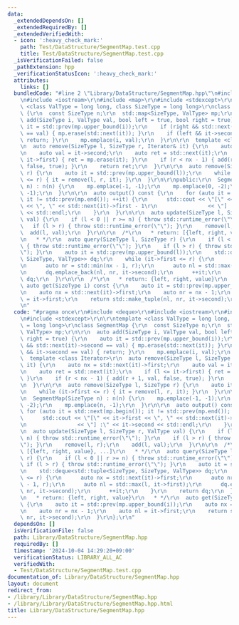 ```yaml
---
data:
  _extendedDependsOn: []
  _extendedRequiredBy: []
  _extendedVerifiedWith:
  - icon: ':heavy_check_mark:'
    path: Test/DataStructure/SegmentMap.test.cpp
    title: Test/DataStructure/SegmentMap.test.cpp
  _isVerificationFailed: false
  _pathExtension: hpp
  _verificationStatusIcon: ':heavy_check_mark:'
  attributes:
    links: []
  bundledCode: "#line 2 \"Library/DataStructure/SegmentMap.hpp\"\n#include <deque>\r\
    \n#include <iostream>\r\n#include <map>\r\n#include <stdexcept>\r\n\r\ntemplate\
    \ <class ValType = long long, class SizeType = long long>\r\nclass SegmentMap\
    \ {\r\n  const SizeType n;\r\n  std::map<SizeType, ValType> mp;\r\n\r\n  auto\
    \ add(SizeType i, ValType val, bool left = true, bool right = true) {\r\n    auto\
    \ it = std::prev(mp.upper_bound(i));\r\n    if (right && std::next(it)->second\
    \ == val) { mp.erase(std::next(it)); }\r\n    if (left && it->second == val) {\
    \ return; }\r\n    mp.emplace(i, val);\r\n  }\r\n\r\n  template <class Iterator>\r\
    \n  auto remove(SizeType l, SizeType r, Iterator& it) {\r\n    auto nx = std::next(it)->first;\r\
    \n    auto val = it->second;\r\n    auto ret = std::next(it);\r\n    if (l <=\
    \ it->first) { ret = mp.erase(it); }\r\n    if (r < nx - 1) { add(r + 1, val,\
    \ false, true); }\r\n    return ret;\r\n  }\r\n\r\n  auto remove(SizeType l, SizeType\
    \ r) {\r\n    auto it = std::prev(mp.upper_bound(l));\r\n    while (it->first\
    \ <= r) { it = remove(l, r, it); }\r\n  }\r\n\r\npublic:\r\n  SegmentMap(SizeType\
    \ n) : n(n) {\r\n    mp.emplace(-1, -1);\r\n    mp.emplace(0, -2);\r\n    mp.emplace(n,\
    \ -1);\r\n  }\r\n\r\n  auto output() const {\r\n    for (auto it = std::next(mp.begin());\
    \ it != std::prev(mp.end()); ++it) {\r\n      std::cout << \"[\" << it->first\
    \ << \", \" << std::next(it)->first - 1\r\n                << \"] :\" << it->second\
    \ << std::endl;\r\n    }\r\n  }\r\n\r\n  auto update(SizeType l, SizeType r, ValType\
    \ val) {\r\n    if (l < 0 || r >= n) { throw std::runtime_error(\"\"); }\r\n \
    \   if (l > r) { throw std::runtime_error(\"\"); }\r\n    remove(l, r);\r\n  \
    \  add(l, val);\r\n  }\r\n\r\n  /*\r\n   * return: [{left, right, value}, ...]\r\
    \n   * */\r\n  auto query(SizeType l, SizeType r) {\r\n    if (l < 0 || r >= n)\
    \ { throw std::runtime_error(\"\"); }\r\n    if (l > r) { throw std::runtime_error(\"\
    \"); }\r\n    auto it = std::prev(mp.upper_bound(l));\r\n    std::deque<std::tuple<SizeType,\
    \ SizeType, ValType>> dq;\r\n    while (it->first <= r) {\r\n      auto nx = std::next(it)->first;\r\
    \n      auto nr = std::min(nx - 1, r);\r\n      auto nl = std::max(l, it->first);\r\
    \n      dq.emplace_back(nl, nr, it->second);\r\n      ++it;\r\n    }\r\n    return\
    \ dq;\r\n  }\r\n\r\n  /*\r\n   * return: {left, right, value}\r\n   * */\r\n \
    \ auto get(SizeType i) const {\r\n    auto it = std::prev(mp.upper_bound(i));\r\
    \n    auto nx = std::next(it)->first;\r\n    auto nr = nx - 1;\r\n    auto nl\
    \ = it->first;\r\n    return std::make_tuple(nl, nr, it->second);\r\n  }\r\n};\r\
    \n"
  code: "#pragma once\r\n#include <deque>\r\n#include <iostream>\r\n#include <map>\r\
    \n#include <stdexcept>\r\n\r\ntemplate <class ValType = long long, class SizeType\
    \ = long long>\r\nclass SegmentMap {\r\n  const SizeType n;\r\n  std::map<SizeType,\
    \ ValType> mp;\r\n\r\n  auto add(SizeType i, ValType val, bool left = true, bool\
    \ right = true) {\r\n    auto it = std::prev(mp.upper_bound(i));\r\n    if (right\
    \ && std::next(it)->second == val) { mp.erase(std::next(it)); }\r\n    if (left\
    \ && it->second == val) { return; }\r\n    mp.emplace(i, val);\r\n  }\r\n\r\n\
    \  template <class Iterator>\r\n  auto remove(SizeType l, SizeType r, Iterator&\
    \ it) {\r\n    auto nx = std::next(it)->first;\r\n    auto val = it->second;\r\
    \n    auto ret = std::next(it);\r\n    if (l <= it->first) { ret = mp.erase(it);\
    \ }\r\n    if (r < nx - 1) { add(r + 1, val, false, true); }\r\n    return ret;\r\
    \n  }\r\n\r\n  auto remove(SizeType l, SizeType r) {\r\n    auto it = std::prev(mp.upper_bound(l));\r\
    \n    while (it->first <= r) { it = remove(l, r, it); }\r\n  }\r\n\r\npublic:\r\
    \n  SegmentMap(SizeType n) : n(n) {\r\n    mp.emplace(-1, -1);\r\n    mp.emplace(0,\
    \ -2);\r\n    mp.emplace(n, -1);\r\n  }\r\n\r\n  auto output() const {\r\n   \
    \ for (auto it = std::next(mp.begin()); it != std::prev(mp.end()); ++it) {\r\n\
    \      std::cout << \"[\" << it->first << \", \" << std::next(it)->first - 1\r\
    \n                << \"] :\" << it->second << std::endl;\r\n    }\r\n  }\r\n\r\
    \n  auto update(SizeType l, SizeType r, ValType val) {\r\n    if (l < 0 || r >=\
    \ n) { throw std::runtime_error(\"\"); }\r\n    if (l > r) { throw std::runtime_error(\"\
    \"); }\r\n    remove(l, r);\r\n    add(l, val);\r\n  }\r\n\r\n  /*\r\n   * return:\
    \ [{left, right, value}, ...]\r\n   * */\r\n  auto query(SizeType l, SizeType\
    \ r) {\r\n    if (l < 0 || r >= n) { throw std::runtime_error(\"\"); }\r\n   \
    \ if (l > r) { throw std::runtime_error(\"\"); }\r\n    auto it = std::prev(mp.upper_bound(l));\r\
    \n    std::deque<std::tuple<SizeType, SizeType, ValType>> dq;\r\n    while (it->first\
    \ <= r) {\r\n      auto nx = std::next(it)->first;\r\n      auto nr = std::min(nx\
    \ - 1, r);\r\n      auto nl = std::max(l, it->first);\r\n      dq.emplace_back(nl,\
    \ nr, it->second);\r\n      ++it;\r\n    }\r\n    return dq;\r\n  }\r\n\r\n  /*\r\
    \n   * return: {left, right, value}\r\n   * */\r\n  auto get(SizeType i) const\
    \ {\r\n    auto it = std::prev(mp.upper_bound(i));\r\n    auto nx = std::next(it)->first;\r\
    \n    auto nr = nx - 1;\r\n    auto nl = it->first;\r\n    return std::make_tuple(nl,\
    \ nr, it->second);\r\n  }\r\n};\r\n"
  dependsOn: []
  isVerificationFile: false
  path: Library/DataStructure/SegmentMap.hpp
  requiredBy: []
  timestamp: '2024-10-04 14:29:20+09:00'
  verificationStatus: LIBRARY_ALL_AC
  verifiedWith:
  - Test/DataStructure/SegmentMap.test.cpp
documentation_of: Library/DataStructure/SegmentMap.hpp
layout: document
redirect_from:
- /library/Library/DataStructure/SegmentMap.hpp
- /library/Library/DataStructure/SegmentMap.hpp.html
title: Library/DataStructure/SegmentMap.hpp
---
```

